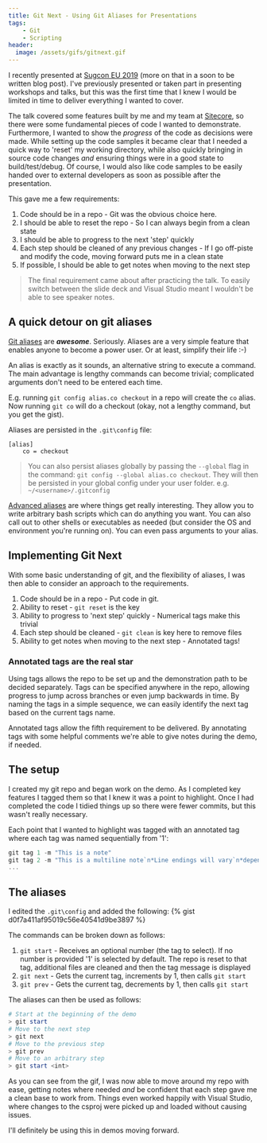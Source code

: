 ```yaml
---
title: Git Next - Using Git Aliases for Presentations
tags:
    - Git
    - Scripting
header:
  image: /assets/gifs/gitnext.gif
---
```


I recently presented at [Sugcon EU 2019] (more on that in a soon to be written
blog post).  I've previously presented or taken part in presenting workshops and
talks, but this was the first time that I knew I would be limited in time to
deliver everything I wanted to cover.

The talk covered some features built by me and my team at [Sitecore], so there
were some fundamental pieces of code I wanted to demonstrate.  Furthermore,
I wanted to show the _progress_ of the code as decisions were made. While
setting up the code samples it became clear that I needed a quick way to 'reset'
my working directory, while also quickly bringing in source code changes _and_
ensuring things were in a good state to build/test/debug. Of course, I would
also like code samples to be easily handed over to external developers as soon
as possible after the presentation.

This gave me a few requirements:
1. Code should be in a repo - Git was the obvious choice here.
2. I should be able to reset the repo - So I can always begin from a clean state
3. I should be able to progress to the next 'step' quickly
4. Each step should be cleaned of any previous changes - If I go off-piste and
   modify the code, moving forward puts me in a clean state
5. If possible, I should be able to get notes when moving to the next step

> The final requirement came about after practicing the talk. To easily switch
> between the slide deck and Visual Studio meant I wouldn't be able to see
> speaker notes.

## A quick detour on git aliases

[Git aliases] are **_awesome_**.  Seriously.  Aliases are a very simple feature
that enables anyone to become a power user.  Or at least, simplify their life :-)

An alias is exactly as it sounds, an alternative string to execute a command.
The main advantage is lengthy commands can become trivial; complicated arguments
don't need to be entered each time.

E.g. running `git config alias.co checkout` in a repo will create the
`co` alias.  Now running `git co` will do a checkout (okay, not a lengthy
command, but you get the gist).

Aliases are persisted in the `.git\config` file:
```
[alias]
	co = checkout
```

> You can also persist aliases globally by passing the `--global` flag in the
> command: `git config --global alias.co checkout`. They will then be persisted
> in your global config under your user folder. e.g. `~/<username>/.gitconfig`

[Advanced aliases] are where things get really interesting.  They allow
you to write arbitrary bash scripts which can do anything you want. You can
also call out to other shells or executables as needed (but consider the OS and
environment you're running on). You can even pass arguments to your alias.

## Implementing Git Next

With some basic understanding of git, and the flexibility of aliases, I was then
able to consider an approach to the requirements.

1. Code should be in a repo - Put code in git.
2. Ability to reset - `git reset` is the key
3. Ability to progress to 'next step' quickly - Numerical tags make this trivial
4. Each step should be cleaned - `git clean` is key here to remove files
5. Ability to get notes when moving to the next step - Annotated tags!

### Annotated tags are the real star

Using tags allows the repo to be set up and the demonstration path to be
decided separately.  Tags can be specified anywhere in the repo, allowing
progress to jump across branches or even jump backwards in time.  By naming the
tags in a simple sequence, we can easily identify the next tag based on the
current tags name.

Annotated tags allow the fifth requirement to be delivered.  By annotating tags
with some helpful comments we're able to give notes during the demo, if needed.

## The setup
I created my git repo and began work on the demo.  As I completed key features I
tagged them so that I knew it was a point to highlight.  Once I had completed
the code I tidied things up so there were fewer commits, but this wasn't
really necessary.

Each point that I wanted to highlight was tagged with an annotated tag
where each tag was named sequentially from '1':
```powershell
git tag 1 -m "This is a note"
git tag 2 -m "This is a multiline note`n*Line endings will vary`n*depending on your shell"
...
```

## The aliases
I edited the `.git\config` and added the following:
{% gist d0f7a411af95019c56e40541d9be3897 %}

The commands can be broken down as follows:
1. `git start` - Receives an optional number (the tag to select). If no number
   is provided '1' is selected by default. The repo is reset to that tag,
   additional files are cleaned and then the tag message is displayed
1. `git next` - Gets the current tag, increments by 1, then calls `git start`
2. `git prev` - Gets the current tag, decrements by 1, then calls `git start`

The aliases can then be used as follows:
```powershell
# Start at the beginning of the demo
> git start
# Move to the next step
> git next
# Move to the previous step
> git prev
# Move to an arbitrary step
> git start <int>
```

As you can see from the gif, I was now able to move around my repo with ease,
getting notes where needed _and_ be confident that each step gave me a clean
base to work from.  Things even worked happily with Visual Studio, where changes
to the csproj were picked up and loaded without causing issues.

I'll definitely be using this in demos moving forward.


[Sugcon EU 2019]:https://www.sugcon.eu/
[Sitecore]:https://www.sitecore.com/
[Git aliases]:https://git-scm.com/book/en/v2/Git-Basics-Git-Aliases
[advanced aliases]:https://www.atlassian.com/blog/git/advanced-git-aliases
[DRY]:https://en.wikipedia.org/wiki/Don%27t_repeat_yourself